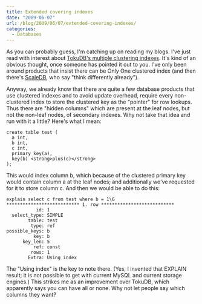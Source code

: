 ```yaml
---
title: Extended covering indexes
date: "2009-06-07"
url: /blog/2009/06/07/extended-covering-indexes/
categories:
  - Databases
---
```

As you can probably guess, I'm catching up on reading my blogs. I've just read with interest about [TokuDB's multiple clustering indexes](http://tokutek.com/category/tokuview/introducing_multiple_clustering_indexes/). It's kind of an obvious thought, once someone has pointed it out to you. I've only been around products that insist there can be Only One clustered index (and then there's [ScaleDB](http://www.scaledb.com/), who say "think differently already").

Anyway, we already know that there are quite a few database products that use clustered indexes and to avoid update overhead, require every non-clustered index to store the clustered key as the "pointer" for row lookups. Thus there are "hidden columns" which are present at the leaf nodes, but not the non-leaf nodes, of secondary indexes. Why not take that idea and run with it a little? Here's what I mean:

```
create table test (
  a int,
  b int,
  c int,
  primary key(a),
  key(b) <strong>plus(c)</strong>
);
```

This would index column b, which because of the clustered primary key would contain column a at the leaf nodes; and additionally we've requested for it to store column c. And then we would be able to do this:

```
explain select c from test where b = 1\G
*************************** 1. row ***************************
           id: 1
  select_type: SIMPLE
        table: test
         type: ref
possible_keys: b
          key: b
      key_len: 5
          ref: const
         rows: 1
        Extra: Using index
```

The "Using index" is the key to note there. (Yes, I invented that EXPLAIN result; it is not possible to get with current MySQL and current storage engines.) This strikes me as an improvement over TokuDB, which apparently says you can have all or none. Why not let people say which columns they want?


